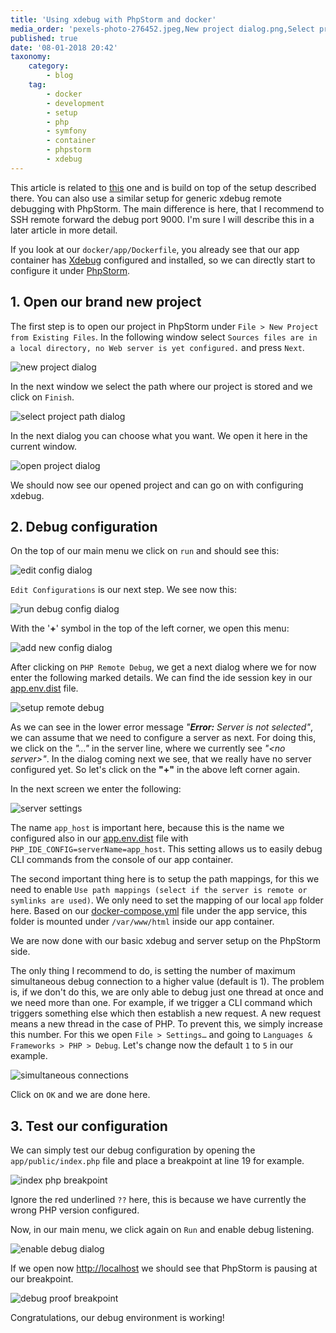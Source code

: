 ```yaml
---
title: 'Using xdebug with PhpStorm and docker'
media_order: 'pexels-photo-276452.jpeg,New project dialog.png,Select project path dialog.png,Open Project dialog.png,Edit config menu.png,run debug config dialog.png,add new config dialog.png,setup remote debug 01.png,empty servers proof.png,server settings.png,simultaneous connections.png,index php breakpoint.png,enable debug dialog.png,debug proof breakpoint.png'
published: true
date: '08-01-2018 20:42'
taxonomy:
    category:
        - blog
    tag:
        - docker
        - development
        - setup
        - php
        - symfony
        - container
        - phpstorm
        - xdebug
---
```


This article is related to [this](/blog/docker-based-php-7-symfony-4-development-environment) one and is build on top of the setup described there. You can also use a similar setup for generic xdebug remote debugging with PhpStorm. The main difference is here, that I recommend to SSH remote forward the debug port 9000. I'm sure I will describe this in a later article in more detail.

If you look at our `docker/app/Dockerfile`, you already see that our app container has [Xdebug](https://xdebug.org/) configured and installed, so we can
directly start to configure it under [PhpStorm](https://www.jetbrains.com/phpstorm/).

## 1. Open our brand new project
The first step is to open our project in PhpStorm under `File > New Project from Existing Files`. In the following window select `Sources files are in a local directory, no Web server is yet configured.` and press `Next`.

![new project dialog](New%20project%20dialog.png)

In the next window we select the path where our project is stored and we click on `Finish`.

![select project path dialog](Select%20project%20path%20dialog.png)

In the next dialog you can choose what you want. We open it here in the current window.

![open project dialog](Open%20Project%20dialog.png)

We should now see our opened project and can go on with configuring xdebug.

## 2. Debug configuration
On the top of our main menu we click on `run` and should see this:

![edit config dialog](Edit%20config%20menu.png)

`Edit Configurations` is our next step. We see now this:

![run debug config dialog](run%20debug%20config%20dialog.png)

With the '**+**' symbol in the top of the left corner, we open this menu:

![add new config dialog](add%20new%20config%20dialog.png)

After clicking on `PHP Remote Debug`, we get a next dialog where we for now enter the following marked details. We can find the ide session key in our [app.env.dist](https://github.com/rkl-/docker-skeleton-dev-environment/blob/master/app.env.dist) file.

![setup remote debug](setup%20remote%20debug%2001.png)

As we can see in the lower error message *"**Error:** Server is not selected"*, we can assume that we need to configure a server as next. For doing this, we click on the *"…"* in the server line, where we currently see *"<no server\>"*. In the dialog coming next we see, that we really have no server configured yet. So let's click on the **"+"** in the above left corner again.

In the next screen we enter the following:

![server settings](server%20settings.png)

The name `app_host` is important here, because this is the name we configured also in our [app.env.dist](https://github.com/rkl-/docker-skeleton-dev-environment/blob/master/app.env.dist) file with `PHP_IDE_CONFIG=serverName=app_host`. This setting allows us to easily debug CLI commands from the console of our app container.

The second important thing here is to setup the path mappings, for this we need to enable `Use path mappings (select if the server is remote or symlinks are used)`. We only need to set the mapping of our local `app` folder here. Based on our [docker-compose.yml](https://github.com/rkl-/docker-skeleton-dev-environment/blob/master/docker-compose.yml) file under the app service, this folder is mounted under `/var/www/html` inside our app container.

We are now done with our basic xdebug and server setup on the PhpStorm side.

The only thing I recommend to do, is setting the number of maximum simultaneous debug connection to a higher value (default is 1). The problem is, if we don't do this, we are only able to debug  just one thread at once and we need more than one. For example, if we trigger a CLI command which triggers something else which then establish a new request. A new request means a new thread in the case of PHP. To prevent this, we simply increase this number. For this we open `File > Settings…` and going to `Languages & Frameworks > PHP > Debug`. Let's change now the default `1` to `5` in our example.

![simultaneous connections](simultaneous%20connections.png)

Click on `OK` and we are done here.

## 3. Test our configuration
We can simply test our debug configuration by opening the `app/public/index.php` file and place a breakpoint at line 19 for example.

![index php breakpoint](index%20php%20breakpoint.png)

Ignore the red underlined `??` here, this is because we have currently the wrong PHP version configured.

Now, in our main menu, we click again on `Run` and enable debug listening.

![enable debug dialog](enable%20debug%20dialog.png)

If we open now [http://localhost](http://localhost) we should see that PhpStorm is pausing at our breakpoint.

![debug proof breakpoint](debug%20proof%20breakpoint.png)

Congratulations, our debug environment is working!